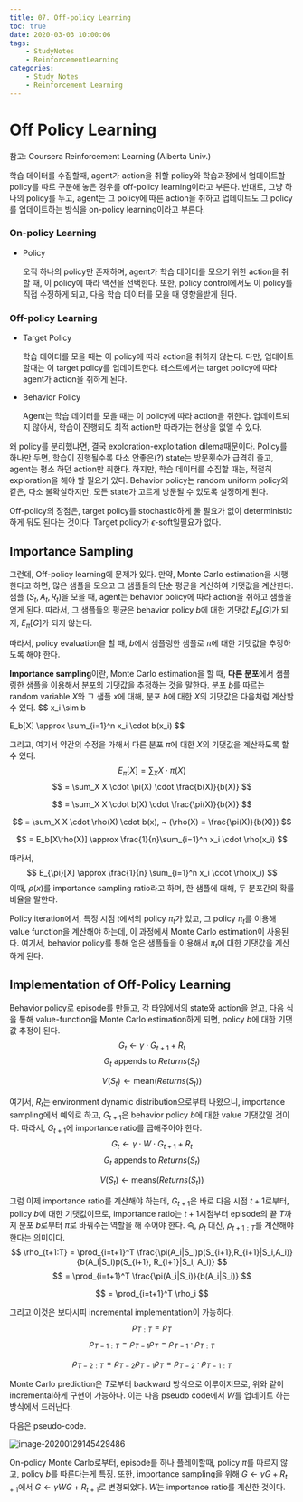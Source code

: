 ```yaml
---
title: 07. Off-policy Learning
toc: true
date: 2020-03-03 10:00:06
tags:
	- StudyNotes
	- ReinforcementLearning
categories:
	- Study Notes
	- Reinforcement Learning
---
```




# Off Policy Learning



참고: Coursera Reinforcement Learning (Alberta Univ.)

학습 데이터를 수집할때, agent가 action을 취할 policy와 학습과정에서 업데이트할 policy를 따로 구분해 놓은 경우를 off-policy learning이라고 부른다. 반대로, 그냥 하나의 policy를 두고, agent는 그 policy에 따른 action을 취하고 업데이트도 그 policy를 업데이트하는 방식을 on-policy learning이라고 부른다.



### On-policy Learning

- Policy

  오직 하나의 policy만 존재하며, agent가 학습 데이터를 모으기 위한 action을 취할 때, 이 policy에 따라 액션을 선택한다. 또한, policy control에서도 이 policy를 직접 수정하게 되고, 다음 학습 데이터를 모을 때 영향을받게 된다.



### Off-policy Learning

- Target Policy

  학습 데이터를 모을 때는 이 policy에 따라 action을 취하지 않는다. 다만, 업데이트 할때는 이 target policy를 업데이트한다. 테스트에서는 target policy에 따라 agent가 action을 취하게 된다.

- Behavior Policy

  Agent는 학습 데이터를 모을 때는 이 policy에 따라 action을 취한다. 업데이트되지 않아서, 학습이 진행되도 최적 action만 따라가는 현상을 없앨 수 있다.

왜 policy를 분리했냐면, 결국 exploration-exploitation dilema때문이다. Policy를 하나만 두면, 학습이 진행될수록 다소 안좋은(?) state는 방문횟수가 급격히 줄고, agent는 평소 하던 action만 취한다. 하지만, 학습 데이터를 수집할 때는, 적절히 exploration을 해야 할 필요가 있다. Behavior policy는 random uniform policy와 같은, 다소 불확실하지만, 모든 state가 고르게 방문될 수 있도록 설정하게 된다.

Off-policy의 장점은, target policy를 stochastic하게 둘 필요가 없이 deterministic하게 둬도 된다는 것이다. Target policy가 $\epsilon$-soft일필요가 없다.



## Importance Sampling

그런데, Off-policy learning에 문제가 있다. 만약, Monte Carlo estimation을 시행한다고 하면, 많은 샘플을 모으고 그 샘플들의 단순 평균을 계산하여 기댓값을 계산한다. 샘플 $(S_t, A_t, R_t)$을 모을 때, agent는 behavior policy에 따라 action을 취하고 샘플을 얻게 된다. 따라서, 그 샘플들의 평균은 behavior policy $b$에 대한 기댓값 $E_b[G]$가 되지, $E_{\pi}[G]$가 되지 않는다.

따라서, policy evaluation을 할 때, $b$에서 샘플링한 샘플로 $\pi$에 대한 기댓값을 추정하도록 해야 한다.

**Importance sampling**이란, Monte Carlo estimation을 할 때, **다른 분포**에서 샘플링한 샘플을 이용해서 분포의 기댓값을 추정하는 것을 말한다. 분포 $b$를 따르는 random variable $X$와 그 샘플 $x$에 대해, 분포 $b$에 대한 $X$의 기댓값은 다음처럼 계산할 수 있다.
$$
x_i \sim b
$$
$$
E_b[X] \approx \sum_{i=1}^n x_i \cdot b(x_i)
$$

그리고, 여기서 약간의 수정을 가해서 다른 분포 $\pi$에 대한 $X$의 기댓값을 계산하도록 할 수 있다.
$$
E_{\pi}[X] = \sum_X X \cdot \pi(X)
$$
$$
= \sum_X X \cdot \pi(X) \cdot \frac{b(X)}{b(X)}
$$

$$
= \sum_X X \cdot b(X) \cdot \frac{\pi(X)}{b(X)}
$$

$$
= \sum_X X \cdot \rho(X) \cdot b(x), ~ (\rho(X) = \frac{\pi(X)}{b(X)})
$$

$$
= E_b[X\rho(X)] \approx \frac{1}{n}\sum_{i=1}^n x_i \cdot \rho(x_i)
$$

따라서,
$$
E_{\pi}[X] \approx \frac{1}{n} \sum_{i=1}^n x_i \cdot \rho(x_i)
$$
이때, $\rho(x)$를 importance sampling ratio라고 하며, 한 샘플에 대해, 두 분포간의 확률 비율을 말한다.

Policy iteration에서, 특정 시점 $t$에서의 policy $\pi_t$가 있고, 그 policy $\pi_t$를 이용해 value function을 계산해야 하는데, 이 과정에서 Monte Carlo estimation이 사용된다. 여기서, behavior policy를 통해 얻은 샘플들을 이용해서 $\pi_t$에 대한 기댓값을 계산하게 된다.



## Implementation of Off-Policy Learning

Behavior policy로 episode를 만들고, 각 타임에서의 state와 action을 얻고, 다음 식을 통해 value-function을 Monte Carlo estimation하게 되면, policy $b$에 대한 기댓값 추정이 된다.
$$
G_{t} \leftarrow \gamma \cdot G_{t+1} + R_t
$$
$$
G_t \text{ appends to } Returns(S_t)
$$

$$
V(S_t) \leftarrow \text{mean}(Returns(S_t))
$$

여기서, $R_t$는 environment dynamic distribution으로부터 나왔으니, importance sampling에서 예외로 하고, $G_{t+1}$은 behavior policy $b$에 대한 value 기댓값일 것이다. 따라서, $G_{t+1}$에 importance ratio를 곱해주어야 한다.
$$
G_t \leftarrow \gamma \cdot W \cdot  G_{t+1} + R_{t}
$$
$$
G_t \text{ appends to } Returns(S_t)
$$

$$
V(S_t) \leftarrow \text{means}(Returns(S_t))
$$

그럼 이제 importance ratio를 계산해야 하는데, $G_{t+1}$은 바로 다음 시점 $t+1$로부터, policy $b$에 대한 기댓값이므로, importance ratio는 $t+1$시점부터 episode의 끝 $T$까지 분포 $b$로부터 $\pi$로 바꿔주는 역할을 해 주어야 한다. 즉, $\rho_t$ 대신, $\rho_{t+1:T}$를 계산해야 한다는 의미이다.
$$
\rho_{t+1:T} = \prod_{i=t+1}^T \frac{\pi(A_i|S_i)p(S_{i+1},R_{i+1}|S_i,A_i)}{b(A_i|S_i)p(S_{i+1}, R_{i+1}|S_i, A_i)}
$$
$$
= \prod_{i=t+1}^T \frac{\pi(A_i|S_i)}{b(A_i|S_i)}
$$

$$
= \prod_{i=t+1}^T \rho_i
$$



그리고 이것은 보다시피 incremental implementation이 가능하다.
$$
\rho_{T:T} = \rho_T
$$
$$
\rho_{T-1:T} = \rho_{T-1}\rho_T  =  \rho_{T-1} \cdot \rho_{T:T}
$$

$$
\rho_{T-2:T} = \rho_{T-2}\rho_{T-1}\rho_T = \rho_{T-2} \cdot \rho_{T-1:T}
$$



Monte Carlo prediction은 $T$로부터 backward 방식으로 이루어지므로, 위와 같이 incremental하게 구현이 가능하다. 이는 다음 pseudo code에서 $W$를 업데이트 하는 방식에서 드러난다.

다음은 pseudo-code.

![image-20200129145429486](https://raw.githubusercontent.com/wayexists02/my-study-note/image/typora/image/image-20200129145429486.png)

On-policy Monte Carlo로부터, episode를 하나 플레이할때, policy $\pi$를 따르지 않고, policy $b$를 따른다는게 특징. 또한, importance sampling을 위해 $G \leftarrow \gamma G + R_{t+1}$에서 $G \leftarrow \gamma W G + R_{t+1}$로 변경되었다. $W$는 importance ratio를 계산한 것이다.